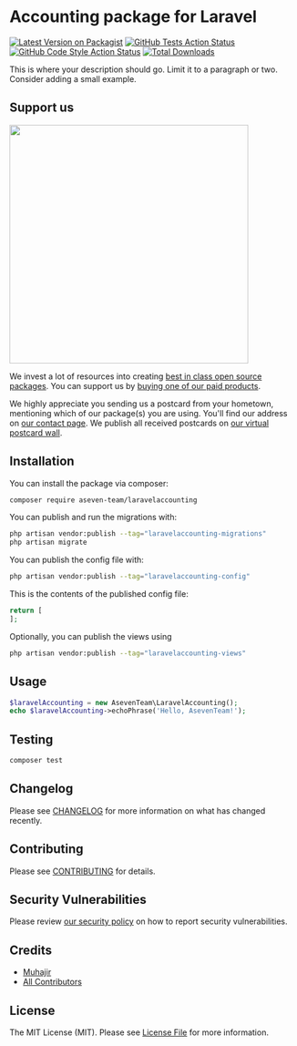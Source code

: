 # Accounting package for Laravel

[![Latest Version on Packagist](https://img.shields.io/packagist/v/aseven-team/laravelaccounting.svg?style=flat-square)](https://packagist.org/packages/aseven-team/laravelaccounting)
[![GitHub Tests Action Status](https://img.shields.io/github/actions/workflow/status/aseven-team/laravelaccounting/run-tests.yml?branch=main&label=tests&style=flat-square)](https://github.com/aseven-team/laravelaccounting/actions?query=workflow%3Arun-tests+branch%3Amain)
[![GitHub Code Style Action Status](https://img.shields.io/github/actions/workflow/status/aseven-team/laravelaccounting/fix-php-code-style-issues.yml?branch=main&label=code%20style&style=flat-square)](https://github.com/aseven-team/laravelaccounting/actions?query=workflow%3A"Fix+PHP+code+style+issues"+branch%3Amain)
[![Total Downloads](https://img.shields.io/packagist/dt/aseven-team/laravelaccounting.svg?style=flat-square)](https://packagist.org/packages/aseven-team/laravelaccounting)

This is where your description should go. Limit it to a paragraph or two. Consider adding a small example.

## Support us

[<img src="https://github-ads.s3.eu-central-1.amazonaws.com/LaravelAccounting.jpg?t=1" width="419px" />](https://spatie.be/github-ad-click/LaravelAccounting)

We invest a lot of resources into creating [best in class open source packages](https://spatie.be/open-source). You can support us by [buying one of our paid products](https://spatie.be/open-source/support-us).

We highly appreciate you sending us a postcard from your hometown, mentioning which of our package(s) you are using. You'll find our address on [our contact page](https://spatie.be/about-us). We publish all received postcards on [our virtual postcard wall](https://spatie.be/open-source/postcards).

## Installation

You can install the package via composer:

```bash
composer require aseven-team/laravelaccounting
```

You can publish and run the migrations with:

```bash
php artisan vendor:publish --tag="laravelaccounting-migrations"
php artisan migrate
```

You can publish the config file with:

```bash
php artisan vendor:publish --tag="laravelaccounting-config"
```

This is the contents of the published config file:

```php
return [
];
```

Optionally, you can publish the views using

```bash
php artisan vendor:publish --tag="laravelaccounting-views"
```

## Usage

```php
$laravelAccounting = new AsevenTeam\LaravelAccounting();
echo $laravelAccounting->echoPhrase('Hello, AsevenTeam!');
```

## Testing

```bash
composer test
```

## Changelog

Please see [CHANGELOG](CHANGELOG.md) for more information on what has changed recently.

## Contributing

Please see [CONTRIBUTING](CONTRIBUTING.md) for details.

## Security Vulnerabilities

Please review [our security policy](../../security/policy) on how to report security vulnerabilities.

## Credits

- [Muhajir](https://github.com/muhajirrr)
- [All Contributors](../../contributors)

## License

The MIT License (MIT). Please see [License File](LICENSE.md) for more information.
